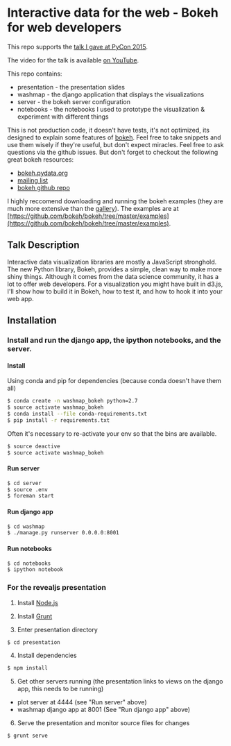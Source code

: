 # Interactive data for the web - Bokeh for web developers

This repo supports the [talk I gave at PyCon 2015](https://us.pycon.org/2015/schedule/presentation/369/).

The video for the talk is available [on YouTube](https://www.youtube.com/watch?v=O5OvOLK-xqQ).

This repo contains:

* presentation - the presentation slides 
* washmap - the django application that displays the visualizations
* server - the bokeh server configuration
* notebooks - the notebooks I used to prototype the visualization & experiment with different things

This is not production code, it doesn't have tests, it's not optimized, its designed to explain some features of [bokeh](http://bokeh.pydata.org). Feel free to take snippets and use them wisely if they're 
useful, but don't expect miracles.  Feel free to ask questions via the github issues. But don't forget to checkout the following great bokeh resources:

* [bokeh.pydata.org](http://bokeh.pydata.org/en/latest/)
* [mailing list](https://groups.google.com/a/continuum.io/forum/#!forum/bokeh)
* [bokeh github repo](https://github.com/bokeh/bokeh)

I highly reccomend downloading and running the bokeh examples (they are much more extensive than the [gallery](http://bokeh.pydata.org/en/latest/docs/gallery.html)). The examples
are at [https://github.com/bokeh/bokeh/tree/master/examples](https://github.com/bokeh/bokeh/tree/master/examples).

## Talk Description

Interactive data visualization libraries are mostly a JavaScript stronghold. The new Python library, Bokeh, provides a simple, clean way to make more shiny things. Although it comes from the data science community, it has a lot to offer web developers. For a visualization you might have built in d3.js, I'll show how to build it in Bokeh, how to test it, and how to hook it into your web app.

## Installation

### Install and run the django app, the ipython notebooks, and the server.

#### Install 

Using conda and pip for dependencies (because conda doesn't have them all)

```bash
$ conda create -n washmap_bokeh python=2.7
$ source activate washmap_bokeh
$ conda install --file conda-requirements.txt
$ pip install -r requirements.txt
```

Often it's necessary to re-activate your env so that the bins are available.

```bash
$ source deactive
$ source activate washmap_bokeh
```

#### Run server

```bash
$ cd server
$ source .env
$ foreman start
```

#### Run django app

```bash
$ cd washmap
$ ./manage.py runserver 0.0.0.0:8001
```

#### Run notebooks

```bash
$ cd notebooks
$ ipython notebook
```


### For the revealjs presentation

1. Install [Node.js](http://nodejs.org/)

2. Install [Grunt](http://gruntjs.com/getting-started#installing-the-cli)

3. Enter presentation directory
```sh
$ cd presentation
```

4. Install dependencies
```sh
$ npm install
```

5. Get other servers running (the presentation links to views on the django app, this needs to be running)

* plot server at 4444 (see "Run server" above)
* washmap django app at 8001 (See "Run django app" above)

6. Serve the presentation and monitor source files for changes
```sh
$ grunt serve
```
